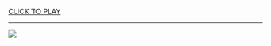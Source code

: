 
<a href="https://premium76.site?title=slope_game_unblocked_3&ref=13M">CLICK TO PLAY</a></h3>
<hr>

<a href="https://premium76.site?title=slope_game_unblocked_3&ref=13M"><img src="https://clearcache.store/games.png"></a>


